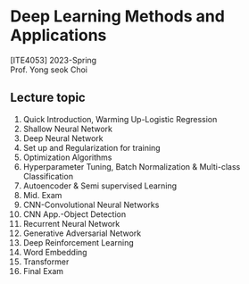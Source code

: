 # Deep Learning Methods and Applications

[ITE4053] 2023-Spring  
Prof. Yong seok Choi

## Lecture topic
1. Quick Introduction, Warming Up-Logistic Regression
2. Shallow Neural Network
3. Deep Neural Network
4. Set up and Regularization for training
5. Optimization Algorithms
6. Hyperparameter Tuning, Batch Normalization & Multi-class Classification
7. Autoencoder & Semi supervised Learning
8. Mid. Exam
9. CNN-Convolutional Neural Networks
10. CNN App.-Object Detection
11. Recurrent Neural Network
12. Generative Adversarial Network
13. Deep Reinforcement Learning
14. Word Embedding
15. Transformer
16. Final Exam